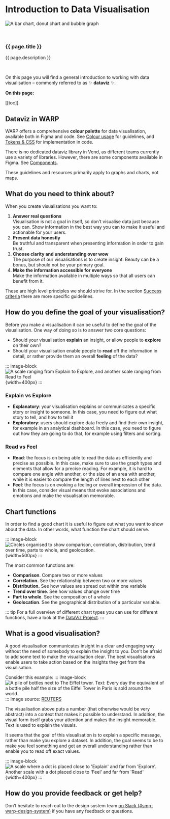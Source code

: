 <script setup>
const pages = [{
  title: "Figma Library",
  description: "How to connect and use the Figma library. Mostly for designers.",
  href: "../figma-library/",
},
{
  title: "Components for dataviz",
  description: "Overview of Figma components. Mostly for designers.",
  href: "../components/",
},
{
  title: "Colour Guidelines",
  description: "Guidelines for using the dataviz colours. Mostly for designers.",
  href: "../colour/introduction/",
},
{
  title: "Tokens & CSS",
  description: "Guidelines for implementing colours in code using tokens and CSS. Mostly for developers.",
  href: "../tokens/introduction/",
},
{
  title: "Interaction",
  description: "Guidelines for interacting with dataviz. For designers and developers.",
  href: "../interaction/",
},
{
  title: "Success Criteria",
  description: "Success criteria for creating accessible and useful data visualisations. For designers and developers.",
  href: "../success-criteria/introduction/",
}]
</script>

# Introduction to Data Visualisation

![A bar chart, donut chart and bubble graph](/foundations/dataviz/graphs-light-and-dark.png)


<br>
<cards class="grid grid-cols-1 sm:grid-cols-2 gap-12">
  <card
    v-for="page in pages"
    :key="page.title"
    class="flex flex-col border border-gray-200 p-4 rounded-md shadow-sm"
  >
    <h3 class="h4 text-m! static! mt-16! mx-16!">
      <a
        :href="page.href"
        class="block before:content-empty before:absolute before:top-0 before:right-0 before:bottom-0 before:left-0 focus:outline-0"
      >
        {{ page.title }}
      </a>
    </h3>
    <p class="m-16! text-s">{{ page.description }}</p>
  </card>
</cards>
<br>


On this page you will find a general introduction to working with data visualisation – commonly referred to as ✨ **dataviz** ✨.

**On this page:**

[[toc]]

## Dataviz in WARP

WARP offers a comprehensive **colour palette** for data visualisation, available both in Figma and code. See [Colour usage](/foundations/data-visualization/colour-usage/) for guidelines, and [Tokens & CSS](/foundations/data-visualization/colour-usage/) for implementation in code.

There is no dedicated dataviz library in Vend, as different teams currently use a variety of libraries. However, there are some components available in Figma. See [Components](/foundations/data-visualization/components/).

These guidelines and resources primarily apply to graphs and charts, not maps.

## What do you need to think about?

When you create visualisations you want to:

1. **Answer real questions**<br>
   Visualisation is not a goal in itself, so don’t visualise data just because you can. Show information in the best way you can to make it useful and actionable for your users.
2. **Present data honestly**<br>
   Be truthful and transparent when presenting information in order to gain trust.
3. **Choose clarity and understanding over wow**<br>
   The purpose of our visualisations is to create insight. Beauty can be a bonus, but should not be your primary goal.
4. **Make the information accessible for everyone**<br>
   Make the information available in multiple ways so that all users can benefit from it.

These are high level principles we should strive for. In the section [Success criteria](/foundations/data-visualization/success-criteria/) there are more specific guidelines.

## How do you define the goal of your visualisation?

Before you make a visualisation it can be useful to define the goal of the visualisation. One way of doing so is to answer two core questions:

- Should your visualisation **explain** an insight, or allow people to **explore** on their own?
- Should your visualisation enable people to **read** off the information in detail, or rather provide them an overall **feeling** of the data?

::: image-block
![A scale ranging from Explain to Explore, and another scale ranging from Read to Feel](/foundations/dataviz/explain-explore-read-feel.png){width=400px}
:::

### Explain vs Explore

- **Explanatory**: your visualisation explains or communicates a specific story or insight to someone. In this case, you need to figure out what story to tell, and how to tell it
- **Exploratory**: users should explore data freely and find their own insight, for example in an analytical dashboard. In this case, you need to figure out how they are going to do that, for example using filters and sorting.

### Read vs Feel

- **Read**: the focus is on being able to read the data as efficiently and precise as possible. In this case, make sure to use the graph types and elements that allow for a precise reading. For example, it is hard to compare one angle with another, or the size of an area with another, while it is easier to compare the length of lines next to each other
- **Feel**: the focus is on evoking a feeling or overall impression of the data. In this case, consider visual means that evoke associations and emotions and make the visualisation memorable.

## Chart functions

In order to find a good chart it is useful to figure out what you want to show about the data. In other words, what function the chart should serve.

::: image-block
![Circles organised to show comparison, correlation, distribution, trend over time, parts to whole, and geolocation. ](/foundations/dataviz/chart-functions.png){width=500px}
:::

The most common functions are:

- **Comparison**. Compare two or more values
- **Correlation.** See the relationship between two or more values
- **Distribution.** See how values are spread out within one variable
- **Trend over time**. See how values change over time
- **Part to whole**. See the composition of a whole
- **Geolocation**. See the geographical distribution of a particular variable.

::: tip
For a full overview of different chart types you can use for different functions, have a look at the [DataViz Project](https://datavizproject.com/).
:::

## What is a good visualisation?

A good visualisation communicates insight in a clear and engaging way without the need of somebody to explain the insight to you. Don’t be afraid to add some text to make the visualisation clear. The best visualisations enable users to take action based on the insights they get from the visualisation.

Consider this example:
::: image-block
![A pile of bottles next to The Eiffel tower. Text: Every day the equivalent of a bottle pile half the size of the Eiffel Tower in Paris is sold around the world. ](/foundations/dataviz/eiffel.jpg)
:::
Image source: [REUTERS](https://www.reuters.com/graphics/ENVIRONMENT-PLASTIC/0100B275155/index.html)

The visualisation above puts a number (that otherwise would be very abstract) into a context that makes it possible to understand. In addition, the visual form itself grabs your attention and makes the insight memorable. Text is used to explain the visuals.

It seems that the goal of this visualisation is to explain a specific message, rather than make you explore a dataset. In addition, the goal seems to be to make you feel something and get an overall understanding rather than enable you to read off exact values.

::: image-block
![A scale where a dot is placed close to 'Explain' and far from 'Explore'. Another scale with a dot placed close to 'Feel' and far from 'Read' ](/foundations/dataviz/explain-feel.png){width=400px}
:::

## How do you provide feedback or get help?

Don’t hesitate to reach out to the design system team [on Slack (#smp-warp-design-system)](https://sch-chat.slack.com/archives/C04P0GYTHPV) if you have any feedback or questions.
